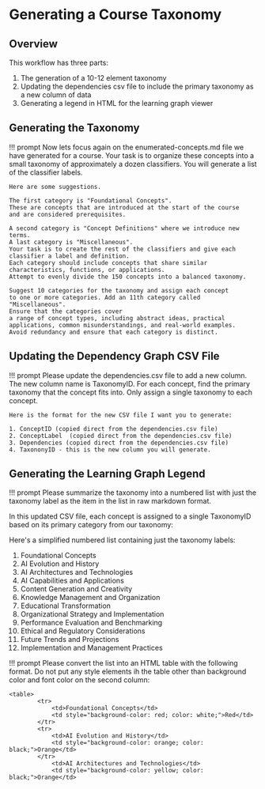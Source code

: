 # Generating a Course Taxonomy

## Overview
This workflow has three parts:

1. The generation of a 10-12 element taxonomy
2. Updating the dependencies csv file to include the primary taxonomy as a new column of data
3. Generating a legend in HTML for the learning graph viewer

## Generating the Taxonomy
!!! prompt
    Now lets focus again on the enumerated-concepts.md file we have generated for a course.
    Your task is to organize these concepts into a small taxonomy
    of approximately a dozen classifiers.  You will generate a list
    of the classifier labels.

    Here are some suggestions.  
    
    The first category is "Foundational Concepts".
    These are concepts that are introduced at the start of the course
    and are considered prerequisites.
    
    A second category is "Concept Definitions" where we introduce new terms.
    A last category is "Miscellaneous".
    Your task is to create the rest of the classifiers and give each classifier a label and definition.
    Each category should include concepts that share similar characteristics, functions, or applications.
    Attempt to evenly divide the 150 concepts into a balanced taxonomy.

    Suggest 10 categories for the taxonomy and assign each concept
    to one or more categories. Add an 11th category called "Miscellaneous".
    Ensure that the categories cover
    a range of concept types, including abstract ideas, practical
    applications, common misunderstandings, and real-world examples.
    Avoid redundancy and ensure that each category is distinct.

## Updating the Dependency Graph CSV File

!!! prompt
    Please update the dependencies.csv file to add a new column.  The new column name is TaxonomyID.  For each concept, find the primary taxonomy that the concept fits into.  Only assign a single taxonomy to each concept.

    Here is the format for the new CSV file I want you to generate:

    1. ConceptID (copied direct from the dependencies.csv file)
    2. ConceptLabel  (copied direct from the dependencies.csv file)
    3. Dependencies (copied direct from the dependencies.csv file)
    4. TaxononyID - this is the new column you will generate.

## Generating the Learning Graph Legend

!!! prompt
    Please summarize the taxonomy into a numbered list with just the taxonomy label as the item in the list in raw markdown format.

In this updated CSV file, each concept is assigned to a single TaxonomyID based on its primary category from our taxonomy:

Here's a simplified numbered list containing just the taxonomy labels:

1.  Foundational Concepts
2.  AI Evolution and History
3.  AI Architectures and Technologies
4.  AI Capabilities and Applications
5.  Content Generation and Creativity
6.  Knowledge Management and Organization
7.  Educational Transformation
8.  Organizational Strategy and Implementation
9.  Performance Evaluation and Benchmarking
10.  Ethical and Regulatory Considerations
11.  Future Trends and Projections
12.  Implementation and Management Practices

!!! prompt
    Please convert the list into an HTML table with the following format.
    Do not put any style elements ih the table other than background color and font color on the second column:

    <table>
            <tr>
                <td>Foundational Concepts</td>
                <td style="background-color: red; color: white;">Red</td>
            </tr>
            <tr>
                <td>AI Evolution and History</td>
                <td style="background-color: orange; color: black;">Orange</td>
            </tr>
                <td>AI Architectures and Technologies</td>
                <td style="background-color: yellow; color: black;">Orange</td>
